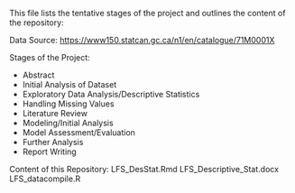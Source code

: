 This file lists the tentative stages of the project and outlines the content of the repository:

Data Source:
https://www150.statcan.gc.ca/n1/en/catalogue/71M0001X

Stages of the Project:
- Abstract
- Initial Analysis of Dataset
- Exploratory Data Analysis/Descriptive Statistics
- Handling Missing Values
- Literature Review
- Modeling/Initial Analysis
- Model Assessment/Evaluation
- Further Analysis
- Report Writing

Content of this Repository:
LFS_DesStat.Rmd
LFS_Descriptive_Stat.docx
LFS_datacompile.R
